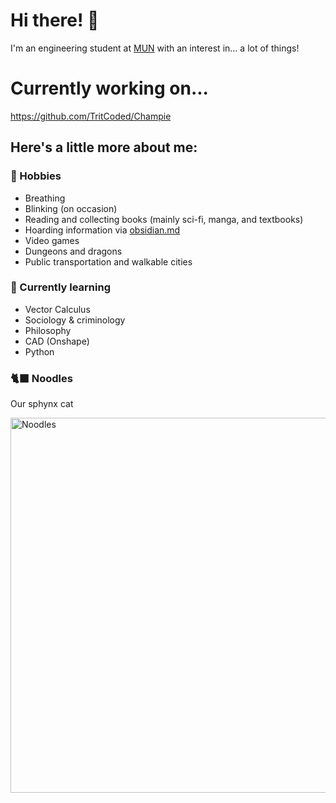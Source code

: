 # Hi there! 👋
I'm an engineering student at [MUN](https://www.mun.ca/) with an interest in... a lot of things! 
# Currently working on...
https://github.com/TritCoded/Champie
## Here's a little more about me:

### 📖 Hobbies
- Breathing
- Blinking (on occasion)
- Reading and collecting books (mainly sci-fi, manga, and textbooks)
- Hoarding information via [obsidian.md](https://obsidian.md/)
- Video games
- Dungeons and dragons 
- Public transportation and walkable cities


### 🧠 Currently learning
- Vector Calculus
- Sociology & criminology
- Philosophy
- CAD (Onshape)
- Python

### 🐈‍⬛ Noodles
Our sphynx cat

<img src="https://github.com/TritCoded/TritCoded/assets/162391277/bfe5f5b4-8c5c-4662-8659-d2395fd0e116" alt="Noodles" width="600px">
